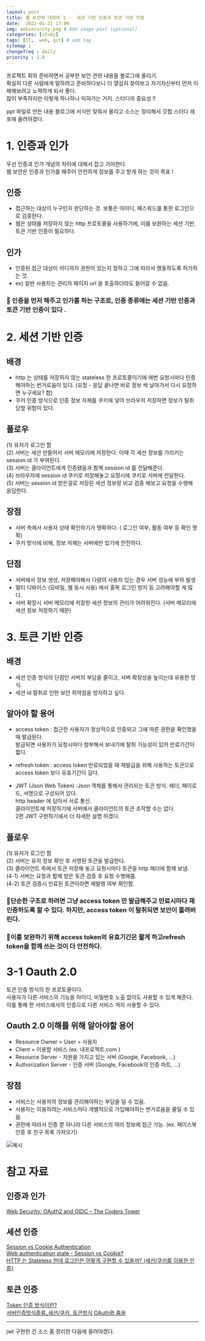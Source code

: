 ```yaml
---
layout: post
title: 웹 보안에 대하여 1 -  세션 기반 인증과 토큰 기반 인증 
date:  2022-01-21 17:00
img: websecurity.png # Add image post (optional)
categories: [study]
tags: [IT,  web, git] # add tag
sitemap :
changefreq : daily
priority : 1.0
---
```


프로젝트 회의 준비하면서  공부한 보안 관련 내용들 블로그에 올리기.  
확실히 다른 사람에게 말하려고 준비하다보니 더 열심히 찾아보고 자기자신부터 먼저 이해해보려고 노력하게 되서 좋다.  
많이 부족하지만 이렇게 하나하나 익혀가는 거지.  스터디의 중요성 !!    

ppt 파일로 만든 내용 블로그에 서식만 맞춰서 올리고  소스는 정리해서 깃헙 스터디 레포에 올려야겠다.  

# 1. 인증과 인가    
우선 인증과 인가 개념의 차이에 대해서 잡고 가야한다.  
웹 보안은 인증과 인가를 해주어 안전하게 정보를 주고 받게 하는 것이 목표 !  

## 인증 
 - 접근하는 대상이 누구인지 판단하는 것.  보통은 아이디, 패스워드를 통한 로그인으로 검증한다.  
 - 웹은 상태를 저장하지 않는 http 프로토콜을 사용하기에, 이를 보완하는 세션 기반, 토큰 기반 인증이 필요하다. 

## 인가 
- 인증된 접근 대상이 어디까지 권한이 있는지 정하고 그에 따라서 행동하도록 허가하는 것.
- ex)  일반 사용자는  관리자 페이지 url 을 호출하더라도 들어갈 수 없음. 

### 👀  인증을 먼저 해주고 인가를 하는 구조로,  인증 종류에는 세션 기반 인증과 토큰 기반 인증이 있다 .

# 2. 세션 기반 인증 

## 배경 
- http 는 상태를 저장하지 않는 stateless 한 프로토콜이기에 매번 요청시마다 인증해야하는 번거로움이 있다. (요청 - 응답 끝나면 바로 정보 싹 날아가서 다시 요청하면 누구세요? 함)  
- 쿠키 인증 방식으로 인증 정보 자체를 쿠키에 넣어 브라우저 저장하면 정보가  탈취 당할 위험이 있다.

## 플로우 
(1) 유저가 로그인 함  
(2) 서버는 세션 만들어서 서버 메모리에 저장한다.  이때 각 세션 정보를 가리키는 session id 가 부여된다.  
(3) 서버는 클라이언트에게 인증됐음과 함께 session id 를 전달해준다.   
(4) 브라우저에 session id 쿠키로 저장해놓고 요청시에 쿠키로 서버에 전달한다.   
(5) 서버는 session id 받은걸로 저장된 세션 정보랑 비교 검증 해보고  요청을 수행해 응답한다.   

## 장점
- 서버 측에서  사용자 상태 확인하기가 명확하다. ( 로그인 여부, 활동 여부 등 확인 명확) 
- 쿠키 방식에 비해,  정보 자체는 서버에만 있기에 안전하다.

## 단점 
- 서버에서 정보 생성, 저장해야해서  다량의 사용자 있는 경우 서버 성능에 부하 발생
- 멀티 디바이스 (모바일, 웹 동시 사용) 에서 중복 로그인 방지 등 고려해야할 게 많다. 
- 서버 확장시 서버 메모리에 저장한 세션 정보의 관리가 어려워진다.   (서버 메모리에 세션 정보 저장하기 때문)    


# 3. 토큰 기반 인증 

## 배경
- 세션 인증 방식의 단점인  서버의 부담을 줄이고, 서버 확장성을 높이는데 유용한 방식. 
- 세션 id 탈취로 인한 보안 취약점을 방지하고 싶다. 

## 알아야 할 용어
- access token :  접근한 사용자가 정상적으로 인증되고 그에 따른 권한을 확인했을 때 발급된다.  
                  발급되면 사용자가 요청시마다 첨부해서 보내기에 탈취 가능성이 있어 만료기간이 짧다. 
- refresh token :   access token 만료되었을 때 재발급을 위해 사용하는 토큰으로 access token 보다 유효기간이 길다. 

- JWT (Json Web Token) :Json 객체를 통해서 관리되는 토큰 방식. 헤더, 페이로드, 서명으로 구성되어 있다.  
http header 에 담아서 서로 통신.  
클라이언트에 저장하기에  서버에서 클라이언트의 토큰 조작할 수는 없다.    
2편 JWT 구현하기에서 더 자세한 설명 하겠다.   


## 플로우 
(1)  유저가 로그인 함  
(2) 서버는 유저 정보 확인 후 서명된 토큰을 발급한다.  
(3) 클라이언트 측에서 토큰 저장해 놓고 요청시마다 토큰을 http 헤더에 함께 보냄.  
(4-1) 서버는 요청과 함께 받은 토큰 검증 후 요청 수행해줌.    
(4-2) 토큰 검증시  만료된 토큰이라면 재발행 여부 확인함.   

### 👀단순한 구조로 하려면 그냥 access token 만 발급해주고 만료시마다 재인증하도록 할 수 있다. 하지만,  access token 이 탈취되면  보안이 뚫려버린다.   
### 👀이를 보완하기 위해 access token의 유효기간은 짧게 하고refresh token을 함께 쓰는 것이 더 안전하다. 

# 3-1 Oauth 2.0  
토큰 인증 방식의 한 프로토콜이다.  
사용자가 다른 서비스의 기능을 아이디, 비밀번호 노출 없이도 사용할 수 있게 해준다. 이를 통해 한 서비스에서의 인증으로 다른 서비스 까지 사용할 수 있다.    

## Oauth 2.0 이해를 위해 알아야할 용어   
- Resource Owner = User = 사용자
- Client = 이용할 서비스 (ex. 내프로젝트.com )
- Resource Server - 자원을 가지고 있는 서버 (Google, Facebook, ...)
- Authorization Server - 인증 서버 (Google, Facebook의 인증 파트, ...)

## 장점
- 서비스는 사용자의 정보를 관리해야하는 부담을 덜 수 있음. 
- 사용자는 이용하려는 서비스마다 개별적으로 가입해야하는 번거로움을 줄일 수 있음.
- 권한에 따라서  인증 뿐 아니라 다른 서비스의 여러 정보에 접근 가능. (ex. 페이스북 인증 후 친구 목록 가져오기)    

![예시](/assets/img/2022-01-21-web-security-1/paycoauth.png) 

# 참고 자료 

## 인증과 인가
[Web Security: OAuth2 and OIDC – The Coders Tower](https://coderstower.com/2020/08/30/web-security-oauth2-oidc/)  

## 세션 인증  
[Session vs Cookie Authentication](https://security.stackexchange.com/questions/93218/session-vs-cookie-authentication)  
[Web authentication state - Session vs Cookie?](https://stackoverflow.com/questions/356562/web-authentication-state-session-vs-cookie)  
[HTTP 는 Stateless 한데 로그인은 어떻게 구현할 수 있을까? (세션/쿠키를 이용한 인증)](https://hyuntaeknote.tistory.com/3)  

## 토큰 인증
[Token 인증 방식이란?](https://velog.io/@hoo00nn/Token-인증-방식이란)  
[서버인증방식종류_세션/쿠키, 토큰방식](https://cornswrold.tistory.com/503)
[OAuth와 춤을](https://d2.naver.com/helloworld/24942)  


---

jwt 구현한 건 소스 좀 정리한 다음에 올려야겠다.  

